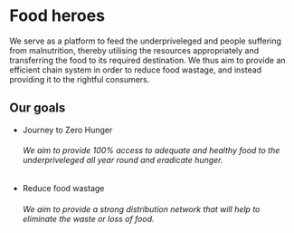 # Food heroes
We serve as a platform to feed the underpriveleged and people suffering from malnutrition, thereby utilising the resources appropriately and transferring the food to its required destination. We thus aim to provide an efficient chain system in order to reduce food wastage, and instead providing it to the rightful consumers.
## Our goals
* Journey to Zero Hunger
  ###### We aim to provide 100% access to adequate and healthy food to the underpriveleged all year round and eradicate hunger.
* Reduce food wastage
  ###### We aim to provide a strong distribution network that will help to eliminate the waste or loss of food.



